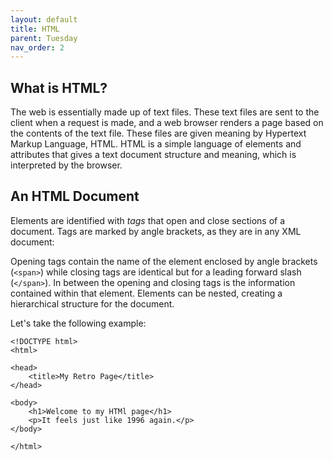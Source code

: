 ```yaml
---
layout: default
title: HTML
parent: Tuesday
nav_order: 2
---
```


## What is HTML?

The web is essentially made up of text files. These text files are sent to the client when a request is made, and a web browser renders a page based on the contents of the text file. These files are given meaning by Hypertext Markup Language, HTML. HTML is a simple language of elements and attributes that gives a text document structure and meaning, which is interpreted by the browser.

## An HTML Document
Elements are identified with _tags_ that open and close sections of a document. Tags are marked by angle brackets, as they are in any XML document:

Opening tags contain the name of the element enclosed by angle brackets (`<span>`) while closing tags are identical but for a leading forward slash (`</span>`). In between the opening and closing tags is the information contained within that element. Elements can be nested, creating a hierarchical structure for the document.

Let's take the following example:

```
<!DOCTYPE html>
<html>

<head>
    <title>My Retro Page</title>
</head>

<body>
    <h1>Welcome to my HTMl page</h1>
    <p>It feels just like 1996 again.</p>
</body>

</html>
```


